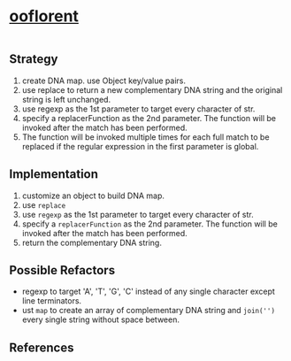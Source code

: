 # [ooflorent](https://www.codewars.com/users/ooflorent)

```js

```

## Strategy

1) create DNA map. use Object key/value pairs.
2) use replace to return a new complementary DNA string and the original string is left unchanged.
3) use regexp as the 1st parameter to target every character of str.
4) specify a replacerFunction as the 2nd parameter. The function will be invoked after the match has been performed. 
5) The function will be invoked multiple times for each full match to be replaced if the regular expression in the first parameter is global.

## Implementation

1) customize an object to build DNA map.
2) use `replace` 
3) use `regexp` as the 1st parameter to target every character of str.
4) specify a `replacerFunction` as the 2nd parameter. The function will be invoked after the match has been performed. 
5) return the complementary DNA string.

## Possible Refactors

- regexp to target 'A', 'T', 'G', 'C' instead of any single character except line terminators.
- ust `map` to create an array of complementary DNA string and `join('')` every single string without space between.



## References

<!--
  links that helped you to understand this solution or to think of possible refactors
-->
